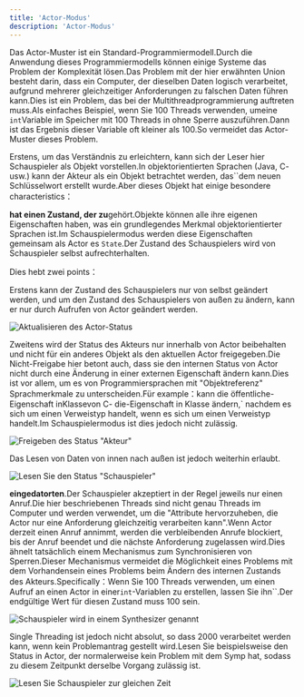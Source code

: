 ```yaml
---
title: 'Actor-Modus'
description: 'Actor-Modus'
---
```


Das Actor-Muster ist ein Standard-Programmiermodell.Durch die Anwendung dieses Programmiermodells können einige Systeme das Problem der Komplexität lösen.Das Problem mit der hier erwähnten Union besteht darin, dass ein Computer, der dieselben Daten logisch verarbeitet, aufgrund mehrerer gleichzeitiger Anforderungen zu falschen Daten führen kann.Dies ist ein Problem, das bei der Multithreadprogrammierung auftreten muss.Als einfaches Beispiel, wenn Sie 100 Threads verwenden, umeine `int`Variable im Speicher mit 100 Threads in ohne  Sperre auszuführen.Dann ist das Ergebnis dieser Variable oft kleiner als 100.So vermeidet das Actor-Muster dieses Problem.

Erstens, um das Verständnis zu erleichtern, kann sich der Leser hier Schauspieler als Objekt vorstellen.In objektorientierten Sprachen (Java, C- usw.) kann der Akteur als ein Objekt betrachtet werden, das``dem neuen Schlüsselwort erstellt wurde.Aber dieses Objekt hat einige besondere characteristics：

**hat einen Zustand, der zu**gehört.Objekte können alle ihre eigenen Eigenschaften haben, was ein grundlegendes Merkmal objektorientierter Sprachen ist.Im Schauspielermodus werden diese Eigenschaften gemeinsam als Actor es `State`.Der Zustand des Schauspielers wird von Schauspieler selbst aufrechterhalten.

Dies hebt zwei points：

Erstens kann der Zustand des Schauspielers nur von selbst geändert werden, und um den Zustand des Schauspielers von außen zu ändern, kann er nur durch Aufrufen von Actor geändert werden.

![Aktualisieren des Actor-Status](/images/20190226-001.gif)

Zweitens wird der Status des Akteurs nur innerhalb von Actor beibehalten und nicht für ein anderes Objekt als den aktuellen Actor freigegeben.Die Nicht-Freigabe hier betont auch, dass sie den internen Status von Actor nicht durch eine Änderung in einer externen Eigenschaft ändern kann.Dies ist vor allem, um es von Programmiersprachen mit "Objektreferenz" Sprachmerkmale zu unterscheiden.Für example：kann die öffentliche-Eigenschaft inKlassevon C- die-Eigenschaft in Klasse ändern,` nachdem es sich um einen Verweistyp handelt, wenn es sich um einen Verweistyp handelt.Im Schauspielermodus ist dies jedoch nicht zulässig.

![Freigeben des Status "Akteur"](/images/20190226-003.gif)

Das Lesen von Daten von innen nach außen ist jedoch weiterhin erlaubt.

![Lesen Sie den Status "Schauspieler"](/images/20190226-002.gif)

**eingedatorten**.Der Schauspieler akzeptiert in der Regel jeweils nur einen Anruf.Die hier beschriebenen Threads sind nicht genau Threads im Computer und werden verwendet, um die "Attribute hervorzuheben, die Actor nur eine Anforderung gleichzeitig verarbeiten kann".Wenn Actor derzeit einen Anruf annimmt, werden die verbleibenden Anrufe blockiert, bis der Anruf beendet und die nächste Anforderung zugelassen wird.Dies ähnelt tatsächlich einem Mechanismus zum Synchronisieren von Sperren.Dieser Mechanismus vermeidet die Möglichkeit eines Problems mit dem Vorhandensein eines Problems beim Ändern des internen Zustands des Akteurs.Specifically：Wenn Sie 100 Threads verwenden, um einen Aufruf an einen Actor in einer`int`-Variablen zu erstellen, lassen Sie ihn``.Der endgültige Wert für diesen Zustand muss 100 sein.

![Schauspieler wird in einem Synthesizer genannt](/images/20190226-004.gif)

Single Threading ist jedoch nicht absolut, so dass 2000 verarbeitet werden kann, wenn kein Problemantrag gestellt wird.Lesen Sie beispielsweise den Status in Actor, der normalerweise kein Problem mit dem Symp hat, sodass zu diesem Zeitpunkt derselbe Vorgang zulässig ist.

![Lesen Sie Schauspieler zur gleichen Zeit](/images/20190226-005.gif)
